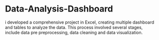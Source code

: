 # Data-Analysis-Dashboard
i developed a comprehensive project in Excel, creating multiple dashboard and tables to analyze the data. This process involved several stages, include data pre preprocessing, data cleaning and data visualization. 
